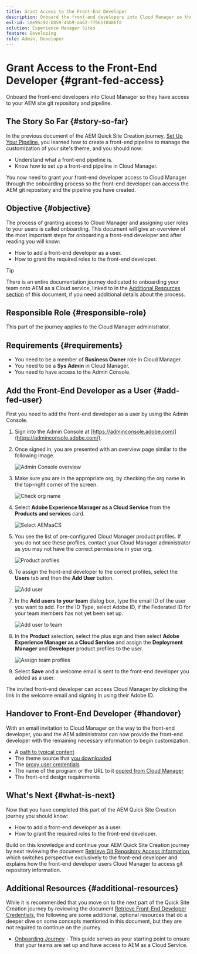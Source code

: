 ```yaml
---
title: Grant Access to the Front-End Developer
description: Onboard the front-end developers into Cloud Manager so they have access to your AEM site git repository and pipeline.
exl-id: 58e95c92-b859-4bb9-aa62-7766510486fd
solution: Experience Manager Sites
feature: Developing
role: Admin, Developer
---
```

# Grant Access to the Front-End Developer {#grant-fed-access}

Onboard the front-end developers into Cloud Manager so they have access to your AEM site git repository and pipeline.

## The Story So Far {#story-so-far}

In the previous document of the AEM Quick Site Creation journey, [Set Up Your Pipeline,](pipeline-setup.md) you learned how to create a front-end pipeline to manage the customization of your site's theme, and you should now:

* Understand what a front-end pipeline is.
* Know how to set up a front-end pipeline in Cloud Manager.

You now need to grant your front-end developer access to Cloud Manager through the onboarding process so the front-end developer can access the AEM git repository and the pipeline you have created.

## Objective {#objective}

The process of granting access to Cloud Manager and assigning user roles to your users is called onboarding. This document will give an overview of the most important steps for onboarding a front-end developer and after reading you will know:

* How to add a front-end developer as a user.
* How to grant the required roles to the front-end developer.

>[!TIP]
>
>There is an entire documentation journey dedicated to onboarding your team onto AEM as a Cloud service, linked to in the [Additional Resources section](#additional-resources) of this document, if you need additional details about the process.

## Responsible Role {#responsible-role}

This part of the journey applies to the Cloud Manager administrator.

## Requirements {#requirements}

* You need to be a member of **Business Owner** role in Cloud Manager.
* You need to be a **Sys Admin** in Cloud Manager.
* You need to have access to the Admin Console.

## Add the Front-End Developer as a User {#add-fed-user}

First you need to add the front-end developer as a user by using the Admin Console.

1. Sign into the Admin Console at [https://adminconsole.adobe.com/](https://adminconsole.adobe.com/).

1. Once signed in, you are presented with an overview page similar to the following image.

   ![Admin Console overview](assets/admin-console.png)

1. Make sure you are in the appropriate org, by checking the org name in the top-right corner of the screen.

   ![Check org name](assets/correct-org.png)

1. Select **Adobe Experience Manager as a Cloud Service** from the **Products and services** card.

   ![Select AEMaaCS](assets/select-aemaacs.png)

1. You see the list of pre-configured Cloud Manager product profiles. If you do not see these profiles, contact your Cloud Manager administrator as you may not have the correct permissions in your org.

   ![Product profiles](assets/product-profiles.png)

1. To assign the front-end developer to the correct profiles, select the **Users** tab and then the **Add User** button.

   ![Add user](assets/add-user.png)

1. In the **Add users to your team** dialog box, type the email ID of the user you want to add. For the ID Type, select Adobe ID, if the Federated ID for your team members has not yet been set up.

   ![Add user to team](assets/add-to-team.png)

1. In the **Product** selection, select the plus sign and then select **Adobe Experience Manager as a Cloud Service** and assign the **Deployment Manager** and **Developer** product profiles to the user.

   ![Assign team profiles](assets/assign-team.png)

1. Select **Save** and a welcome email is sent to the front-end developer you added as a user.

The invited front-end developer can access Cloud Manager by clicking the link in the welcome email and signing in using their Adobe ID.

## Handover to Front-End Developer {#handover}

With an email invitation to Cloud Manager on the way to the front-end developer, you and the AEM administrator can now provide the front-end developer with the remaining necessary information to begin customization.

* A [path to typical content](#example-page)
* The theme source that [you downloaded](#download-theme)
* The [proxy user credentials](#proxy-user)
* The name of the program or the URL to it [copied from Cloud Manager](pipeline-setup.md#login)
* The front-end design requirements

## What's Next {#what-is-next}

Now that you have completed this part of the AEM Quick Site Creation journey you should know:

* How to add a front-end developer as a user.
* How to grant the required roles to the front-end developer.

Build on this knowledge and continue your AEM Quick Site Creation journey by next reviewing the document [Retrieve Git Repository Access Information,](retrieve-access.md) which switches perspective exclusively to the front-end developer and explains how the front-end developer users Cloud Manager to access git repository information.

## Additional Resources {#additional-resources}

While it is recommended that you move on to the next part of the Quick Site Creation journey by reviewing the document [Retrieve Front-End Developer Credentials,](retrieve-access.md) the following are some additional, optional resources that do a deeper dive on some concepts mentioned in this document, but they are not required to continue on the journey.

* [Onboarding Journey](/help/journey-onboarding/overview.md) - This guide serves as your starting point to ensure that your teams are set up and have access to AEM as a Cloud Service.
